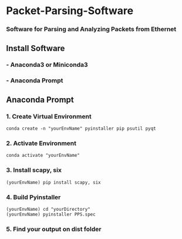 # Packet-Parsing-Software
### Software for Parsing and Analyzing Packets from Ethernet
###
## Install Software
### - Anaconda3 or Miniconda3
### - Anaconda Prompt
###
## Anaconda Prompt
### 1. Create Virtual Environment
```
conda create -n "yourEnvName" pyinstaller pip psutil pyqt
```
### 2. Activate Environment
```
conda activate "yourEnvName"
```
### 3. Install scapy, six 
```
(yourEnvName) pip install scapy, six
```
### 4. Build Pyinstaller
```
(yourEnvName) cd "yourDirectory"
(yourEnvName) pyinstaller PPS.spec
```
### 5. Find your output on dist folder
###